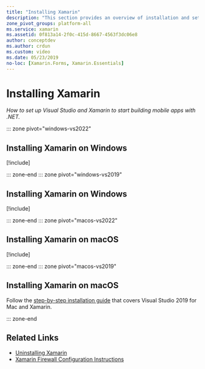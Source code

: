 ```yaml
---
title: "Installing Xamarin"
description: "This section provides an overview of installation and setup practices that can be used to get set up with Xamarin on Visual Studio."
zone_pivot_groups: platform-all
ms.service: xamarin
ms.assetid: 0f813a14-2f0c-415d-8667-4563f3dc06e8
author: conceptdev
ms.author: crdun
ms.custom: video
ms.date: 05/23/2019
no-loc: [Xamarin.Forms, Xamarin.Essentials]
---
```

# Installing Xamarin

_How to set up Visual Studio and Xamarin to start building mobile apps with .NET._

::: zone pivot="windows-vs2022"

## Installing Xamarin on Windows

[!include[](~/cross-platform/includes/install-xamarin-windows-2022.md)]

::: zone-end
::: zone pivot="windows-vs2019"

## Installing Xamarin on Windows

[!include[](~/cross-platform/includes/install-xamarin-windows-2019.md)]

::: zone-end
::: zone pivot="macos-vs2022"

## Installing Xamarin on macOS

[!include[](~/cross-platform/includes/install-xamarin-mac-2022.md)]

::: zone-end
::: zone pivot="macos-vs2019"

## Installing Xamarin on macOS

Follow the [step-by-step installation guide](/visualstudio/mac/installation?view=vsmac-2019/)
that covers Visual Studio 2019 for Mac and Xamarin.

::: zone-end

## Related Links

- [Uninstalling Xamarin](~/get-started/installation/uninstalling-xamarin.md)
- [Xamarin Firewall Configuration Instructions](firewall.md)
